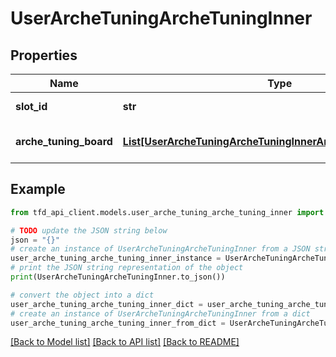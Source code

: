 # UserArcheTuningArcheTuningInner


## Properties

Name | Type | Description | Notes
------------ | ------------- | ------------- | -------------
**slot_id** | **str** | Slot identifier | [optional] 
**arche_tuning_board** | [**List[UserArcheTuningArcheTuningInnerArcheTuningBoardInner]**](UserArcheTuningArcheTuningInnerArcheTuningBoardInner.md) | Arche tuning board list | [optional] 

## Example

```python
from tfd_api_client.models.user_arche_tuning_arche_tuning_inner import UserArcheTuningArcheTuningInner

# TODO update the JSON string below
json = "{}"
# create an instance of UserArcheTuningArcheTuningInner from a JSON string
user_arche_tuning_arche_tuning_inner_instance = UserArcheTuningArcheTuningInner.from_json(json)
# print the JSON string representation of the object
print(UserArcheTuningArcheTuningInner.to_json())

# convert the object into a dict
user_arche_tuning_arche_tuning_inner_dict = user_arche_tuning_arche_tuning_inner_instance.to_dict()
# create an instance of UserArcheTuningArcheTuningInner from a dict
user_arche_tuning_arche_tuning_inner_from_dict = UserArcheTuningArcheTuningInner.from_dict(user_arche_tuning_arche_tuning_inner_dict)
```
[[Back to Model list]](../README.md#documentation-for-models) [[Back to API list]](../README.md#documentation-for-api-endpoints) [[Back to README]](../README.md)


